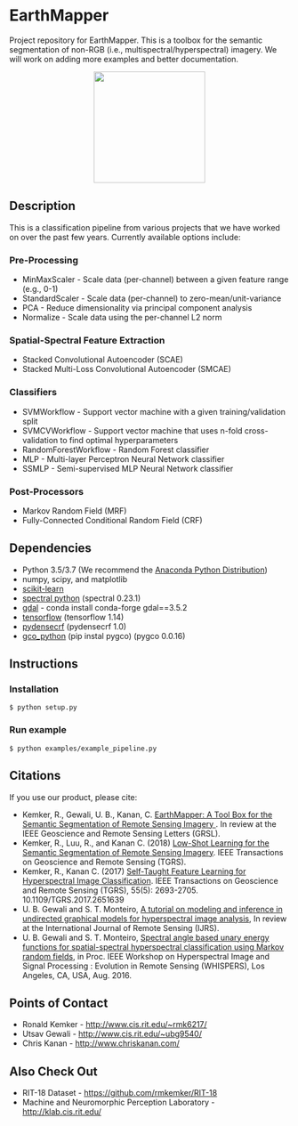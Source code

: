 # EarthMapper #

Project repository for EarthMapper.  This is a toolbox for the semantic segmentation of non-RGB (i.e., multispectral/hyperspectral) imagery.  We will work on adding more examples and better documentation.

<p align="center">
<img  src="http://www.cis.rit.edu/~rmk6217/img/earthmapper.png" width="200">
</p>

## Description ##

This is a classification pipeline from various projects that we have worked on over the past few years.  Currently available options include:

### Pre-Processing ###
* MinMaxScaler - Scale data (per-channel) between a given feature range (e.g., 0-1) 
* StandardScaler - Scale data (per-channel) to zero-mean/unit-variance
* PCA - Reduce dimensionality via principal component analysis
* Normalize - Scale data using the per-channel L2 norm

### Spatial-Spectral Feature Extraction ###
* Stacked Convolutional Autoencoder (SCAE)
* Stacked Multi-Loss Convolutional Autoencoder (SMCAE)

### Classifiers ###
* SVMWorkflow - Support vector machine with a given training/validation split
* SVMCVWorkflow - Support vector machine that uses n-fold cross-validation to find optimal hyperparameters
* RandomForestWorkflow - Random Forest classifier
* MLP - Multi-layer Perceptron Neural Network classifier
* SSMLP - Semi-supervised MLP Neural Network classifier

### Post-Processors ###
* Markov Random Field (MRF)
* Fully-Connected Conditional Random Field (CRF)

## Dependencies ##
* Python 3.5/3.7 (We recommend the [Anaconda Python Distribution](https://www.anaconda.com/download/))
* numpy, scipy, and matplotlib
* [scikit-learn](http://scikit-learn.org/stable/)
* [spectral python](http://www.spectralpython.net/) (spectral 0.23.1)
* [gdal](http://www.gdal.org/) - conda install conda-forge gdal==3.5.2
* [tensorflow](https://www.tensorflow.org/) (tensorflow 1.14) 
* [pydensecrf](https://github.com/lucasb-eyer/pydensecrf) (pydensecrf 1.0)
* [gco_python](https://github.com/amueller/gco_python)
  (pip instal pygco) (pygco 0.0.16)

## Instructions ##

### Installation ###
```console
$ python setup.py
```
### Run example ###
```console
$ python examples/example_pipeline.py
```
## Citations ##

If you use our product, please cite:
* Kemker, R., Gewali, U. B., Kanan, C.  [EarthMapper: A Tool Box for the Semantic Segmentation of Remote Sensing Imagery
](https://arxiv.org/abs/1804.00292).  In review at the IEEE Geoscience and Remote Sensing Letters (GRSL).
* Kemker, R., Luu, R., and Kanan C. (2018) [Low-Shot Learning for the Semantic Segmentation of Remote Sensing Imagery](https://arxiv.org/abs/1803.09824). IEEE Transactions on Geoscience and Remote Sensing (TGRS).
* Kemker, R., Kanan C. (2017) [Self-Taught Feature Learning for Hyperspectral Image Classification](http://ieeexplore.ieee.org/document/7875467/). IEEE Transactions on Geoscience and Remote Sensing (TGRS), 55(5): 2693-2705. 10.1109/TGRS.2017.2651639
* U. B. Gewali and S. T. Monteiro, [A tutorial on modeling and inference in undirected graphical models for hyperspectral image analysis](https://arxiv.org/abs/1801.08268), In review at the International Journal of Remote Sensing (IJRS).
* U. B. Gewali and S. T. Monteiro, [Spectral angle based unary energy functions for spatial-spectral hyperspectral classification using Markov random fields](http://ieeexplore.ieee.org/abstract/document/8071716/), in Proc. IEEE Workshop on Hyperspectral Image and Signal Processing : Evolution in Remote Sensing (WHISPERS), Los Angeles, CA, USA, Aug. 2016.

## Points of Contact ##
* Ronald Kemker -  http://www.cis.rit.edu/~rmk6217/
* Utsav Gewali - http://www.cis.rit.edu/~ubg9540/
* Chris Kanan - http://www.chriskanan.com/

## Also Check Out ##
* RIT-18 Dataset - https://github.com/rmkemker/RIT-18
* Machine and Neuromorphic Perception Laboratory - http://klab.cis.rit.edu/
